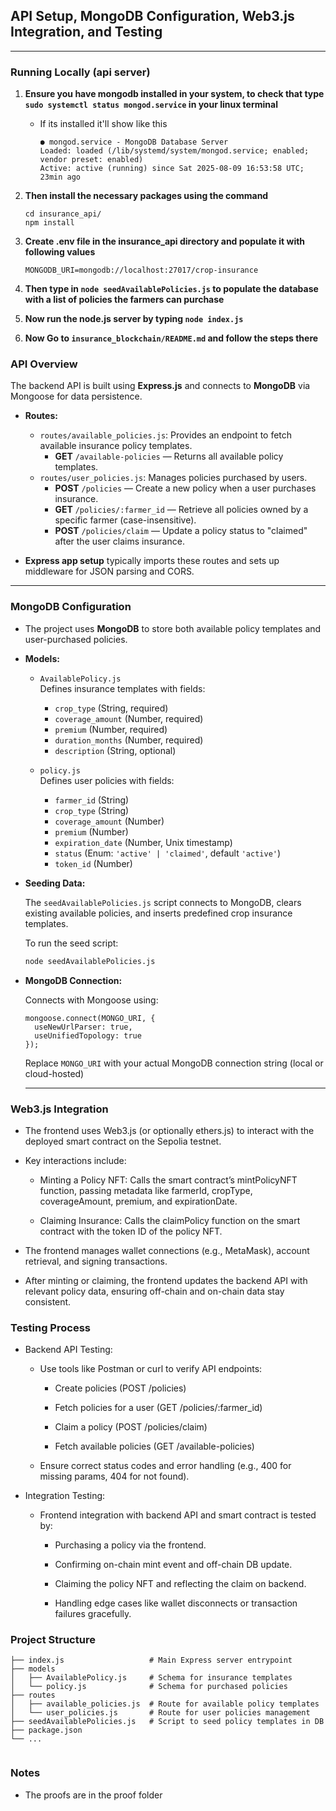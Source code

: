 ## API Setup, MongoDB Configuration, Web3.js Integration, and Testing

---

### Running Locally (api server)

1. **Ensure you have mongodb installed in your system, to check that type `sudo systemctl status mongod.service` in your linux terminal**
    * If its installed it'll show like this
      ```
      ● mongod.service - MongoDB Database Server
      Loaded: loaded (/lib/systemd/system/mongod.service; enabled; vendor preset: enabled)
      Active: active (running) since Sat 2025-08-09 16:53:58 UTC; 23min ago
      ```

2. **Then install the necessary packages using the command**

   ```
   cd insurance_api/
   npm install
   ```
3. **Create .env file in the insurance_api directory and populate it with following values**
   ```
   MONGODB_URI=mongodb://localhost:27017/crop-insurance
   ```

4. **Then type in `node seedAvailablePolicies.js` to populate the database with a list of policies the farmers can purchase**

5. **Now run the node.js server by typing `node index.js`**

6. **Now Go to `insurance_blockchain/README.md` and follow the steps there**

### API Overview

The backend API is built using **Express.js** and connects to **MongoDB** via Mongoose for data persistence.

- **Routes:**
  - `routes/available_policies.js`: Provides an endpoint to fetch available insurance policy templates.
    - **GET** `/available-policies` — Returns all available policy templates.
  - `routes/user_policies.js`: Manages policies purchased by users.
    - **POST** `/policies` — Create a new policy when a user purchases insurance.
    - **GET** `/policies/:farmer_id` — Retrieve all policies owned by a specific farmer (case-insensitive).
    - **POST** `/policies/claim` — Update a policy status to "claimed" after the user claims insurance.

- **Express app setup** typically imports these routes and sets up middleware for JSON parsing and CORS.

---

### MongoDB Configuration

- The project uses **MongoDB** to store both available policy templates and user-purchased policies.

- **Models:**

  - `AvailablePolicy.js`  
    Defines insurance templates with fields:
    - `crop_type` (String, required)
    - `coverage_amount` (Number, required)
    - `premium` (Number, required)
    - `duration_months` (Number, required)
    - `description` (String, optional)

  - `policy.js`  
    Defines user policies with fields:
    - `farmer_id` (String)
    - `crop_type` (String)
    - `coverage_amount` (Number)
    - `premium` (Number)
    - `expiration_date` (Number, Unix timestamp)
    - `status` (Enum: `'active' | 'claimed'`, default `'active'`)
    - `token_id` (Number)

- **Seeding Data:**

  The `seedAvailablePolicies.js` script connects to MongoDB, clears existing available policies, and inserts predefined crop insurance templates.

  To run the seed script:

  ```bash
  node seedAvailablePolicies.js
  ```

- **MongoDB Connection:**

  Connects with Mongoose using:

  ```
  mongoose.connect(MONGO_URI, {
    useNewUrlParser: true,
    useUnifiedTopology: true
  });

  ```

  Replace `MONGO_URI` with your actual MongoDB connection string (local or cloud-hosted)

  ---

### Web3.js Integration
* The frontend uses Web3.js (or optionally ethers.js) to interact with the deployed smart contract on the Sepolia testnet.

* Key interactions include:

  * Minting a Policy NFT:
Calls the smart contract’s mintPolicyNFT function, passing metadata like farmerId, cropType, coverageAmount, premium, and expirationDate.

  * Claiming Insurance:
Calls the claimPolicy function on the smart contract with the token ID of the policy NFT.

* The frontend manages wallet connections (e.g., MetaMask), account retrieval, and signing transactions.

* After minting or claiming, the frontend updates the backend API with relevant policy data, ensuring off-chain and on-chain data stay consistent.

### Testing Process

* Backend API Testing:

  * Use tools like Postman or curl to verify API endpoints:

    * Create policies (POST /policies)

    * Fetch policies for a user (GET /policies/:farmer_id)

    * Claim a policy (POST /policies/claim)

    * Fetch available policies (GET /available-policies)

  * Ensure correct status codes and error handling (e.g., 400 for missing params, 404 for not found).

* Integration Testing:

  * Frontend integration with backend API and smart contract is tested by:

    * Purchasing a policy via the frontend.

    * Confirming on-chain mint event and off-chain DB update.

    * Claiming the policy NFT and reflecting the claim on backend.

    * Handling edge cases like wallet disconnects or transaction failures gracefully.

### Project Structure

```
├── index.js                   # Main Express server entrypoint
├── models
│   ├── AvailablePolicy.js     # Schema for insurance templates
│   └── policy.js              # Schema for purchased policies
├── routes
│   ├── available_policies.js  # Route for available policy templates
│   └── user_policies.js       # Route for user policies management
├── seedAvailablePolicies.js   # Script to seed policy templates in DB
├── package.json
└── ...


```

### Notes

* The proofs are in the proof folder 
